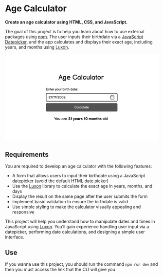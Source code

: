 # Age Calculator
**Create an age calculator using HTML, CSS, and JavaScript.**

The goal of this project is to help you learn about how to use external packages using [npm](https://www.npmjs.com/). The user inputs their birthdate via a [JavaScript Datepicker](https://www.npmjs.com/package/js-datepicker), and the app calculates and displays their exact age, including years, and months using [Luxon](https://www.npmjs.com/package/luxon).

![An example of an age calculator](img/age-calculator-example.webp)

## Requirements
You are required to develop an age calculator with the following features:

- A form that allows users to input their birthdate using a JavaScript datepicker (avoid the default HTML date picker)
- Use the [Luxon](https://www.npmjs.com/package/luxon) library to calculate the exact age in years, months, and days
- Display the result on the same page after the user submits the form
- Implement basic validation to ensure the birthdate is valid
- Use simple styling to make the calculator visually appealing and responsive

This project will help you understand how to manipulate dates and times in JavaScript using [Luxon](https://www.npmjs.com/package/luxon). You’ll gain experience handling user input via a datepicker, performing date calculations, and designing a simple user interface.

## Use

If you wanna use this project, you should run the command `npm run dev` and then you must access the link that the CLI will give you